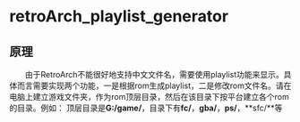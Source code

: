 # retroArch_playlist_generator

## 原理
&emsp;&emsp;由于RetroArch不能很好地支持中文文件名，需要使用playlist功能来显示。具体而言需要实现两个功能，一是根据rom生成playlist，二是修改rom文件名。请在电脑上建立游戏文件夹，作为rom顶层目录，然后在该目录下按平台建立各个rom的目录。例如：
顶层目录是**G:/game/**，目录下有**fc/**，**gba/**，**ps/**，**sfc/**等


